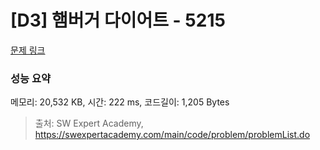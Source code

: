 # [D3] 햄버거 다이어트 - 5215 

[문제 링크](https://swexpertacademy.com/main/code/problem/problemDetail.do?contestProbId=AWT-lPB6dHUDFAVT) 

### 성능 요약

메모리: 20,532 KB, 시간: 222 ms, 코드길이: 1,205 Bytes



> 출처: SW Expert Academy, https://swexpertacademy.com/main/code/problem/problemList.do